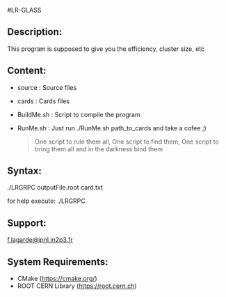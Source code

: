 #LR-GLASS

Description: 
--------------------------------------------------------------------------------
This program is supposed to give you the efficiency, cluster size, etc

Content:
--------------------------------------------------------------------------------

* source	: Source files
* cards		: Cards files
* BuildMe.sh    : Script to compile the program
* RunMe.sh      : Just run ./RunMe.sh path_to_cards and take a cofee ;)
  
  >One script to rule them all, 
  >One script to find them, 
  >One script to bring them all and in the darkness bind them

Syntax:
--------------------------------------------------------------------------------
./LRGRPC outputFile.root card.txt 

for help execute: ./LRGRPC



Support:
--------------------------------------------------------------------------------
  f.lagarde@ipnl.in2p3.fr


System Requirements:
--------------------------------------------------------------------------------
* CMake (https://cmake.org/)
* ROOT CERN Library (https://root.cern.ch)




